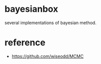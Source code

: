 # bayesianbox

several implementations of bayesian method.

# reference

*  https://github.com/wiseodd/MCMC
